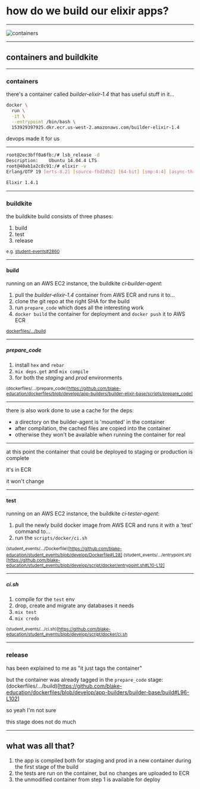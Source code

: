 # how do we build our elixir apps?

---

![containers](https://cdn.meme.am/instances/500x/63003519/sixth-sense-i-see-containers-everywhere.jpg)

---

## containers and buildkite

---

### containers

there's a container called *builder&#8209;elixir&#8209;1.4* that has useful stuff in it…

```bash
docker \
  run \
  -it \
  --entrypoint /bin/bash \
  153929397925.dkr.ecr.us-west-2.amazonaws.com/builder-elixir-1.4
```

devops made it for us

---

```bash
root@2ec3bff0a6fb:/# lsb_release -d
Description:	Ubuntu 14.04.4 LTS
root@40ab1a2c8c91:/# elixir -v
Erlang/OTP 19 [erts-8.2] [source-fbd2db2] [64-bit] [smp:4:4] [async-threads:10] [hipe] [kernel-poll:false]

Elixir 1.4.1
```

---

### buildkite

the buildkite build consists of three phases:

1. build
2. test
3. release

<small>e.g. [student-events#2860](https://buildkite.com/blake-education/student-events/builds/2860)</small>

---

#### build

running on an AWS EC2 instance, the buildkite *ci&#8209;builder&#8209;agent*:

1. pull the *builder&#8209;elixir&#8209;1.4* container from AWS ECR and runs it to…
2. clone the git repo at the right SHA for the build
3. run `prepare_code` which does all the interesting work
4. `docker build` the container for deployment and `docker push` it to AWS ECR

<small>[dockerfiles/…/build](https://github.com/blake-education/dockerfiles/blob/develop/app-builders/builder-base/build)</small>

---

##### prepare_code

1. install `hex` and `rebar`
2. `mix deps.get` and `mix compile`
3. for both the *staging* and *prod* environments

<small>(dockerfiles/…/prepare_code)[https://github.com/blake-education/dockerfiles/blob/develop/app-builders/builder-elixir-base/scripts/prepare_code]</small>

---

there is also work done to use a cache for the deps:

* a directory on the builder-agent is 'mounted' in the container
* after compilation, the cached files are copied into the container
* otherwise they won't be available when running the container for real

---

at this point the container that could be deployed to staging or production is complete

it's in ECR

it won't change

---

#### test

running on an AWS EC2 instance, the buildkite *ci&#8209;tester&#8209;agent*:

1. pull the newly build docker image from AWS ECR and runs it with a 'test' command to…
2. run the `scripts/docker/ci.sh`

<small>(student_events/…/Dockerfile)[https://github.com/blake-education/student_events/blob/develop/Dockerfile#L28]</small>
<small>(student_events/…/entrypoint.sh)[https://github.com/blake-education/student_events/blob/develop/script/docker/entrypoint.sh#L10-L12]</small>

---

##### ci.sh

1. compile for the `test` env
2. drop, create and migrate any databases it needs
3. `mix test`
4. `mix credo`

<small>(student_events/…/ci.sh)[https://github.com/blake-education/student_events/blob/develop/script/docker/ci.sh</small>

---

### release

has been explained to me as "it just tags the container"

but the container was already tagged in the `prepare_code` stage: (dockerfiles/…/build)[https://github.com/blake-education/dockerfiles/blob/develop/app-builders/builder-base/build#L96-L102]

so yeah I'm not sure

this stage does not do much

---

## what was all that?

1. the app is compiled both for staging and prod in a new container during the first stage of the build
2. the tests are run on the container, but no changes are uploaded to ECR
3. the unmodified container from step 1 is available for deploy
